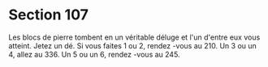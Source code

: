 # Section 107

Les blocs de pierre tombent en un véritable  déluge et l'un d'entre
eux vous atteint. Jetez un dé. Si vous faites 1 ou 2, rendez -vous au
210. Un 3 ou un 4, allez au  336. Un 5 ou un 6, rendez -vous au  245.